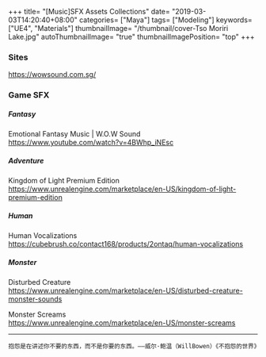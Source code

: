 +++
title= "[Music]SFX Assets Collections"
date= "2019-03-03T14:20:40+08:00"
categories= ["Maya"]
tags= ["Modeling"]
keywords= ["UE4", "Materials"]
thumbnailImage= "/thumbnail/cover-Tso Moriri Lake.jpg"
autoThumbnailImage= "true"
thumbnailImagePosition= "top"
+++

### Sites
<!--more-->

https://wowsound.com.sg/

### Game SFX

##### Fantasy

Emotional Fantasy Music | W.O.W Sound  
https://www.youtube.com/watch?v=4BWhp_iNEsc

##### Adventure

Kingdom of Light Premium Edition  
https://www.unrealengine.com/marketplace/en-US/kingdom-of-light-premium-edition

##### Human

Human Vocalizations  
https://cubebrush.co/contact168/products/2ontaq/human-vocalizations

##### Monster

Disturbed Creature  
https://www.unrealengine.com/marketplace/en-US/disturbed-creature-monster-sounds

Monster Screams  
https://www.unrealengine.com/marketplace/en-US/monster-screams

***
`抱怨是在讲述你不要的东西，而不是你要的东西。——威尔·鲍温（WillBowen）《不抱怨的世界》`
